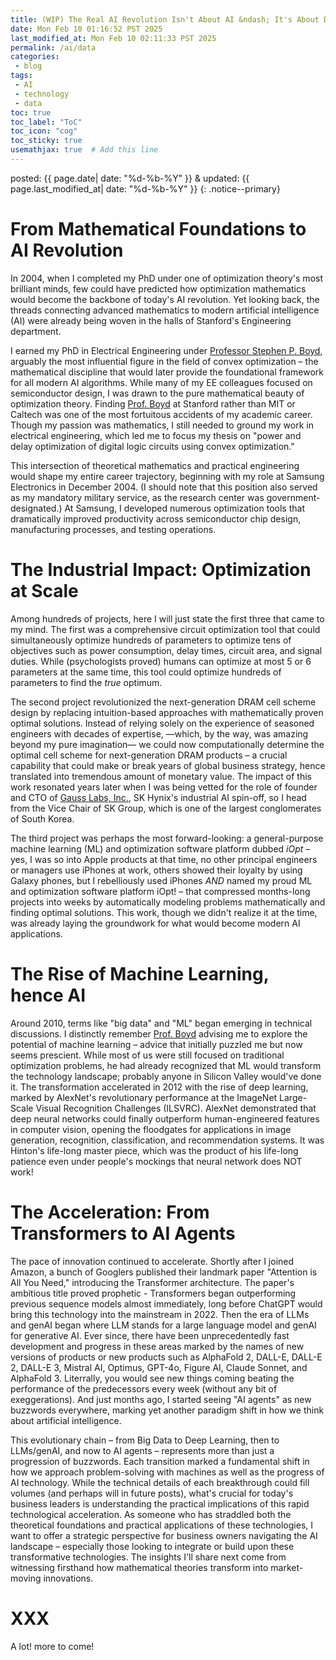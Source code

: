 ```yaml
---
title: (WIP) The Real AI Revolution Isn't About AI &ndash; It's About Data
date: Mon Feb 10 01:16:52 PST 2025
last_modified_at: Mon Feb 10 02:11:33 PST 2025
permalink: /ai/data
categories:
 - blog
tags:
 - AI
 - technology
 - data
toc: true
toc_label: "ToC"
toc_icon: "cog"
toc_sticky: true
usemathjax: true  # Add this line
---
```


<!--tags: {% for tag in page.tags %} <a href="/tags/#{{ tag }}">{{ tag }}</a> {% endfor %}
<br>
cats: {% for category in page.categories %} <a href="/categories/#{{ category }}">{{ category }}</a> {% endfor %}-->

posted: {{ page.date| date: "%d-%b-%Y" }}
&amp;
updated: {{ page.last_modified_at| date: "%d-%b-%Y" }}
{: .notice--primary}

# From Mathematical Foundations to AI Revolution

In 2004, when I completed my PhD under one of optimization theory's most brilliant minds,
few could have predicted how optimization mathematics would become the backbone of today's AI revolution.
Yet looking back,
the threads connecting advanced mathematics to modern artificial intelligence (AI)
were already being woven in the halls of Stanford's Engineering department.

I earned my PhD in Electrical Engineering under [Professor Stephen P. Boyd](https://stanford.edu/~boyd/),
arguably the most influential figure in the field of convex optimization
&ndash; the mathematical discipline that would later provide the foundational framework for all modern AI algorithms.
While many of my EE colleagues focused on semiconductor design, I was drawn to the pure mathematical beauty of optimization theory.
Finding [Prof. Boyd](https://stanford.edu/~boyd/) at Stanford rather than MIT or Caltech
was one of the most fortuitous accidents of my academic career.
Though my passion was mathematics, I still needed to ground my work in electrical engineering,
which led me to focus my thesis on "power and delay optimization of digital logic circuits using convex optimization."

This intersection of theoretical mathematics and practical engineering would shape my entire career trajectory,
beginning with my role at Samsung Electronics in December 2004.
(I should note that this position also served as my mandatory military service, as the research center was government-designated.)
At Samsung, I developed numerous optimization tools that dramatically improved productivity across semiconductor chip design,
manufacturing processes, and testing operations.

# The Industrial Impact: Optimization at Scale

Among hundreds of projects, here I will just state the first three that came to my mind.
The first was a comprehensive circuit optimization tool that could simultaneously optimize hundreds of parameters
to optimize tens of objectives such as power consumption, delay times, circuit area, and signal duties.
While (psychologists proved) humans can optimize at most 5 or 6 parameters at the same time,
this tool could optimize hundreds of parameters to find the *true* optimum.

The second project revolutionized
the next-generation DRAM cell scheme design by replacing intuition-based approaches with mathematically proven optimal solutions.
Instead of relying solely on the experience of seasoned engineers with decades of expertise,
&mdash;which, by the way, was amazing beyond my pure imagination&mdash;
we could now computationally determine the optimal cell scheme for next-generation DRAM products
&ndash; a crucial capability that could make or break years of global business strategy,
hence translated into tremendous amount of monetary value.
The impact of this work resonated years later when I was being vetted for the role of founder
and CTO of [Gauss Labs, Inc.](https://www.gausslabs.ai/), SK Hynix's industrial AI spin-off,
so I head from the Vice Chair of SK Group,
which is one of the largest conglomerates of South Korea.

The third project was perhaps the most forward-looking: a general-purpose machine learning (ML)
and optimization software platform dubbed *iOpt*
&ndash;
yes, I was so into Apple products at that time,
no other principal engineers or managers use iPhones at work,
others showed their loyalty by using Galaxy phones,
but I rebelliously used iPhones *AND* named
my proud ML and optimization software platform iOpt!
&ndash;
that compressed months-long projects
into weeks by automatically modeling problems mathematically and finding optimal solutions.
This work, though we didn't realize it at the time, was already laying the groundwork for what would become modern AI applications.

# The Rise of Machine Learning, hence AI

Around 2010, terms like "big data" and "ML" began emerging in technical discussions.
I distinctly remember [Prof. Boyd](https://stanford.edu/~boyd/) advising me to explore the potential of machine learning
&ndash; advice that initially puzzled me but now seems prescient.
While most of us were still focused on traditional optimization problems,
he had already recognized that ML would transform the technology landscape;
probably anyone in Silicon Valley would've done it.
The transformation accelerated in 2012 with the rise of deep learning,
marked by AlexNet's revolutionary performance at the ImageNet Large-Scale Visual Recognition Challenges (ILSVRC).
AlexNet demonstrated that deep neural networks could finally outperform human-engineered features
in computer vision, opening the floodgates
for applications in image generation, recognition, classification, and recommendation systems.
It was Hinton's life-long master piece,
which was the product of his life-long patience even under
people's mockings that neural network does NOT work!

# The Acceleration: From Transformers to AI Agents

The pace of innovation continued to accelerate.
Shortly after I joined Amazon,
a bunch of Googlers published their landmark paper "Attention is All You Need," introducing the Transformer architecture.
The paper's ambitious title proved prophetic - Transformers began outperforming previous sequence models almost immediately,
long before ChatGPT would bring this technology into the mainstream in 2022.
Then the era of LLMs and genAI began
where LLM stands for a large language model and genAI for generative AI.
Ever since,
there have been unprecedentedly fast development and progress
in these areas
marked by the names of new versions of products or new products
such as
AlphaFold 2,
DALL-E, DALL-E 2,
DALL-E 3,
Mistral AI,
Optimus,
GPT-4o,
Figure AI,
Claude Sonnet,
and
AlphaFold 3.
Literrally,
you would see new things coming
beating the performance of the predecessors
every week (without any bit of exeggerations).
And just months ago, I started seeing "AI agents" as new buzzwords everywhere,
marking yet another paradigm shift in how we think about artificial intelligence.

This evolutionary chain &ndash; from Big Data to Deep Learning, then to LLMs/genAI, and now to AI agents
&ndash; represents more than just a progression of buzzwords.
Each transition marked a fundamental shift in how we approach problem-solving with machines as well as the progress of AI technology.
While the technical details of each breakthrough could fill volumes (and perhaps will in future posts),
what's crucial for today's business leaders is understanding the practical implications of this rapid technological acceleration.
As someone who has straddled both the theoretical foundations and practical applications of these technologies,
I want to offer a strategic perspective for business owners navigating the AI landscape
&ndash; especially those looking to integrate or build upon these transformative technologies.
The insights I'll share next come from witnessing firsthand how mathematical theories transform into market-moving innovations.


# XXX

A lot! more to come!
